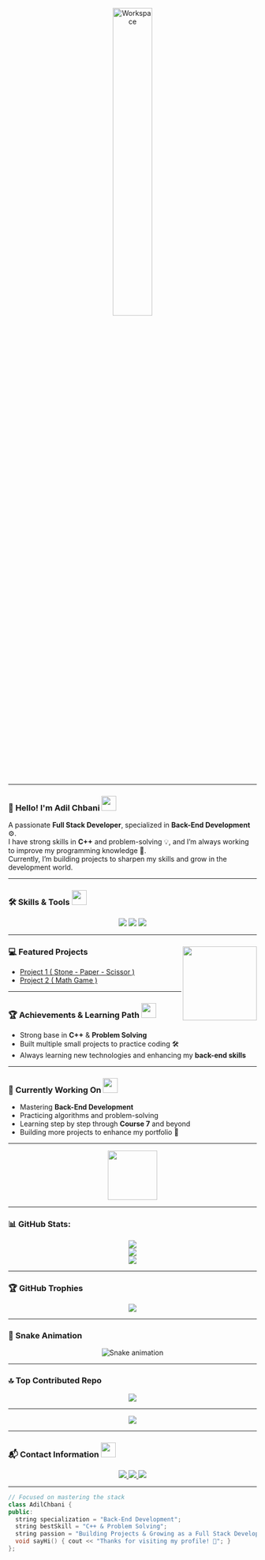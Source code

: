 <div align="center" width="100%">

<img src="https://github.com/SP-XD/SP-XD/blob/main/images/dev-working_rounded.gif?raw=true" alt="Workspace" width="40%"/><br>

</div>

<hr>

### 👋 Hello! I'm **Adil Chbani** <img src="https://media.giphy.com/media/WUlplcMpOCEmTGBtBW/giphy.gif" width="30">
A passionate **Full Stack Developer**, specialized in **Back-End Development** ⚙️.  
I have strong skills in **C++** and problem-solving 💡, and I’m always working to improve my programming knowledge 🚀.  
Currently, I’m building projects to sharpen my skills and grow in the development world.

---

### 🛠️ Skills & Tools <img src="https://media.giphy.com/media/3o7TKPdUkkbCAVqW4w/giphy.gif" width="30">
<div align="center">
  <img src="https://img.shields.io/badge/C++-00599C?style=for-the-badge&logo=c%2B%2B&logoColor=white" />
  <img src="https://img.shields.io/badge/Problem%20Solving-1f6feb?style=for-the-badge&logo=leetcode&logoColor=white" />
  <img src="https://img.shields.io/badge/Full%20Stack%20Development-2ea44f?style=for-the-badge&logo=stackshare&logoColor=white" />
</div>

---

### 💻 Featured Projects <img align="right" src="https://media.giphy.com/media/qgQUggAC3Pfv687qPC/giphy.gif" width="150" />
- [Project 1 ( Stone - Paper - Scissor )](#)
- [Project 2 ( Math Game )](#)

---

### 🏆 Achievements & Learning Path <img src="https://media.giphy.com/media/26FPnsRww5Zm4/giphy.gif" width="30">
- Strong base in **C++** & **Problem Solving**  
- Built multiple small projects to practice coding 🛠️  
- Always learning new technologies and enhancing my **back-end skills**

---

### 🎯 Currently Working On <img src="https://media.giphy.com/media/xT8qBepJQzUjXpeWU8/giphy.gif" width="30">
- Mastering **Back-End Development**  
- Practicing algorithms and problem-solving  
- Learning step by step through **Course 7** and beyond  
- Building more projects to enhance my portfolio 🚀  

---

<div align="center">
  <img src="https://github.com/SP-XD/SP-XD/blob/main/images/Developer.gif" width="100" />
</div>

---

### 📊 GitHub Stats:
<div align="center">
  <img src="https://github-readme-stats.vercel.app/api?username=Adil-Chbani&theme=vision-friendly-dark&hide_border=false&include_all_commits=true&count_private=true"/><br/>
  <img src="https://nirzak-streak-stats.vercel.app/?user=Adil-Chbani&theme=vision-friendly-dark&hide_border=false"/><br/>
  <img src="https://github-readme-stats.vercel.app/api/top-langs/?username=Adil-Chbani&theme=vision-friendly-dark&hide_border=false&include_all_commits=true&count_private=true&layout=compact"/>
</div>

---

### 🏆 GitHub Trophies
<div align="center">
  <img src="https://github-profile-trophy.vercel.app/?username=Adil-Chbani&theme=radical&no-frame=false&no-bg=false&margin-w=4"/>
</div>

---

### 🐍 Snake Animation
<div align="center">
<img src="https://profile-readme-generator.com/assets/snake.svg" alt="Snake animation"/>
</div>

---

### 🔝 Top Contributed Repo
<div align="center">
  <img src="https://github-contributor-stats.vercel.app/api?username=Adil-Chbani&limit=5&theme=dark&combine_all_yearly_contributions=true"/>
</div>

---

<p align="center">
  <img src="https://img.shields.io/github/followers/Adil-Chbani?label=Followers&style=for-the-badge&logo=github&color=1f6feb" />
</p>


---

### 📬 Contact Information <img src="https://media.giphy.com/media/jqNPzdTTxQfOgOqpO4/giphy.gif" width="30">
<div align="center">
  <a href="linkedin.com/in/adil-chbani-866734292/" target="_blank">
    <img src="https://img.shields.io/badge/LinkedIn-0A66C2?style=for-the-badge&logo=linkedin&logoColor=white" />
  </a>
 <a href="https://mail.google.com/mail/?view=cm&fs=1&to=adilchbani.contact@gmail.com" target="_blank">
   <img src="https://img.shields.io/badge/Gmail-D14836?style=for-the-badge&logo=gmail&logoColor=white" />
</a>

  <a href="https://wa.me/0622822241" target="_blank">
    <img src="https://img.shields.io/badge/WhatsApp-25D366?style=for-the-badge&logo=whatsapp&logoColor=white" />
  </a>
</div>

---

```cpp
// Focused on mastering the stack
class AdilChbani {
public:
  string specialization = "Back-End Development";
  string bestSkill = "C++ & Problem Solving";
  string passion = "Building Projects & Growing as a Full Stack Developer";
  void sayHi() { cout << "Thanks for visiting my profile! 🚀"; }
};
